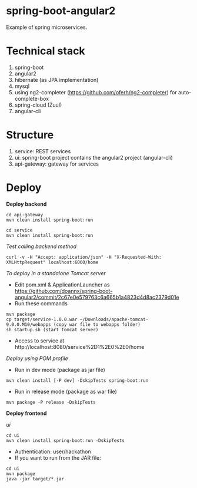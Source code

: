 # spring-boot-angular2
Example of spring microservices.

# Technical stack

1. spring-boot
2. angular2
3. hibernate (as JPA implementation)
4. mysql
5. using ng2-completer (https://github.com/oferh/ng2-completer) for auto-complete-box
7. spring-cloud (Zuul)
8. angular-cli

# Structure

1. service: REST services
2. ui: spring-boot project contains the angular2 project (angular-cli)
3. api-gateway: gateway for services

# Deploy

**Deploy backend**
```
cd api-gateway
mvn clean install spring-boot:run
```
```
cd service
mvn clean install spring-boot:run
```
_Test calling backend method_
```
curl -v -H "Accept: application/json" -H "X-Requested-With: XMLHttpRequest" localhost:6060/home
```

_To deploy in a standalone Tomcat server_

- Edit pom.xml & ApplicationLauncher as https://github.com/doannx/spring-boot-angular2/commit/2c67e0e579763c6a665b1a4823d4d8ac2379d01e
- Run these commands
```
mvn package
cp target/service-1.0.0.war ~/Downloads/apache-tomcat-9.0.0.M10/webapps (copy war file to webapps folder)
sh startup.sh (start Tomcat server)
```
- Access to service at http://localhost:8080/service%2D1%2E0%2E0/home

_Deploy using POM profile_
- Run in dev mode (package as jar file)
```
mvn clean install [-P dev] -DskipTests spring-boot:run
```
- Run in release mode (package as war file)
```
mvn package -P release -DskipTests
```
**Deploy frontend**

_ui_
```
cd ui
mvn clean install spring-boot:run -DskipTests
```
- Authentication: user/hackathon
- If you want to run from the JAR file:
```
cd ui
mvn package
java -jar target/*.jar
```
